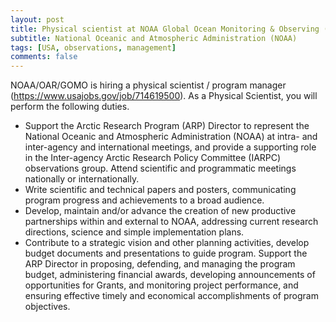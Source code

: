 ```yaml
---
layout: post
title: Physical scientist at NOAA Global Ocean Monitoring & Observing (GOMO) Program (Silver Spring, Maryland)
subtitle: National Oceanic and Atmospheric Administration (NOAA)
tags: [USA, observations, management]
comments: false
---
```

NOAA/OAR/GOMO is hiring a physical scientist / program manager
(https://www.usajobs.gov/job/714619500). As a Physical Scientist, you will
perform the following duties.

   - Support the Arctic Research Program (ARP) Director to represent the
   National Oceanic and Atmospheric Administration (NOAA) at intra- and
   inter-agency and international meetings, and provide a supporting role in
   the Inter-agency Arctic Research Policy Committee (IARPC) observations
   group. Attend scientific and programmatic meetings nationally or
   internationally.
   - Write scientific and technical papers and posters, communicating
   program progress and achievements to a broad audience.
   - Develop, maintain and/or advance the creation of new productive
   partnerships within and external to NOAA, addressing current research
   directions, science and simple implementation plans.
   - Contribute to a strategic vision and other planning activities,
   develop budget documents and presentations to guide program. Support the
   ARP Director in proposing, defending, and managing the program budget,
   administering financial awards, developing announcements of opportunities
   for Grants, and monitoring project performance, and ensuring effective
   timely and economical accomplishments of program objectives.
